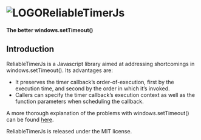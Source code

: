 ![LOGO](https://rawgithub.com/Wappworks/reliabletimerjs/master/art/reliabletimerjs.png)ReliableTimerJs
===============
#### The better windows.setTimeout() ####

Introduction
------------
ReliableTimerJs is a Javascript library aimed at addressing shortcomings in windows.setTimeout(). Its advantages are:
* It preserves the timer callback’s order-of-execution, first by the execution time, and second by the order in which it’s invoked.
* Callers can specify the timer callback’s execution context as well as the function parameters when scheduling the callback.

A more thorough explanation of the problems with windows.setTimeout() can be found [here](http://www.wappworks.com/portfolio/reliabletimerjs/).

ReliableTimerJs is released under the MIT license.
